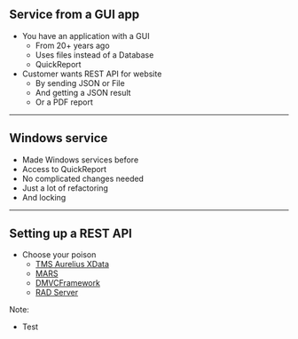 ## Service from a GUI app

* You have an application with a GUI<!-- .element: class="fragment" -->
  - From 20+ years ago<!-- .element: class="fragment" -->
  - Uses files instead of a Database<!-- .element: class="fragment" -->
  - QuickReport<!-- .element: class="fragment" -->
* Customer wants REST API for website<!-- .element: class="fragment" -->
  - By sending JSON or File<!-- .element: class="fragment" -->
  - And getting a JSON result<!-- .element: class="fragment" -->
  - Or a PDF report<!-- .element: class="fragment" -->

---

## Windows service

* Made Windows services before<!-- .element: class="fragment" -->
* Access to QuickReport<!-- .element: class="fragment" -->
* No complicated changes needed<!-- .element: class="fragment" -->
* Just a lot of refactoring<!-- .element: class="fragment" -->
* And locking<!-- .element: class="fragment" -->

---

## Setting up a REST API

* Choose your poison <!-- .element: class="fragment" -->
  - [TMS Aurelius XData](https://www.tmssoftware.com/site/xdata.asp) <!-- .element: class="fragment" -->
  - [MARS](https://github.com/andrea-magni/MARS) <!-- .element: class="fragment" -->
  - [DMVCFramework](https://github.com/danieleteti/delphimvcframework) <!-- .element: class="fragment" -->
  - [RAD Server](https://www.embarcadero.com/products/rad-server) <!-- .element: class="fragment" -->


Note:

* Test
